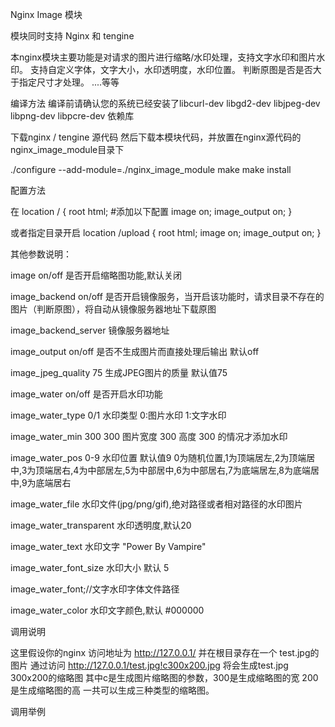 Nginx Image 模块 

模块同时支持 Nginx 和 tengine

本nginx模块主要功能是对请求的图片进行缩略/水印处理，支持文字水印和图片水印。
支持自定义字体，文字大小，水印透明度，水印位置。
判断原图是否是否大于指定尺寸才处理。
....等等


编译方法 
编译前请确认您的系统已经安装了libcurl-dev  libgd2-dev  libjpeg-dev libpng-dev libpcre-dev 依赖库

下载nginx / tengine 源代码
然后下载本模块代码，并放置在nginx源代码的nginx_image_module目录下

./configure --add-module=./nginx_image_module
make
make install 


配置方法

在
location / {
   root html;
   #添加以下配置
   image on;
   image_output on;
}

或者指定目录开启 
location /upload {
   root html; 
   image on;
   image_output on;
}



其他参数说明：

image on/off 是否开启缩略图功能,默认关闭

image_backend on/off 是否开启镜像服务，当开启该功能时，请求目录不存在的图片（判断原图），将自动从镜像服务器地址下载原图

image_backend_server 镜像服务器地址

image_output on/off 是否不生成图片而直接处理后输出 默认off

image_jpeg_quality 75 生成JPEG图片的质量 默认值75

image_water on/off 是否开启水印功能

image_water_type 0/1 水印类型 0:图片水印 1:文字水印

image_water_min 300 300 图片宽度 300 高度 300 的情况才添加水印

image_water_pos 0-9 水印位置 默认值9 0为随机位置,1为顶端居左,2为顶端居中,3为顶端居右,4为中部居左,5为中部居中,6为中部居右,7为底端居左,8为底端居中,9为底端居右

image_water_file 水印文件(jpg/png/gif),绝对路径或者相对路径的水印图片

image_water_transparent 水印透明度,默认20

image_water_text 水印文字 "Power By Vampire"

image_water_font_size 水印大小 默认 5

image_water_font;//文字水印字体文件路径

image_water_color 水印文字颜色,默认 #000000


调用说明

这里假设你的nginx 访问地址为 http://127.0.0.1/
并在根目录存在一个 test.jpg的图片
通过访问 
http://127.0.0.1/test.jpg!c300x200.jpg 将会生成test.jpg 300x200的缩略图
其中c是生成图片缩略图的参数，300是生成缩略图的宽 200是生成缩略图的高
一共可以生成三种类型的缩略图。


 
调用举例





